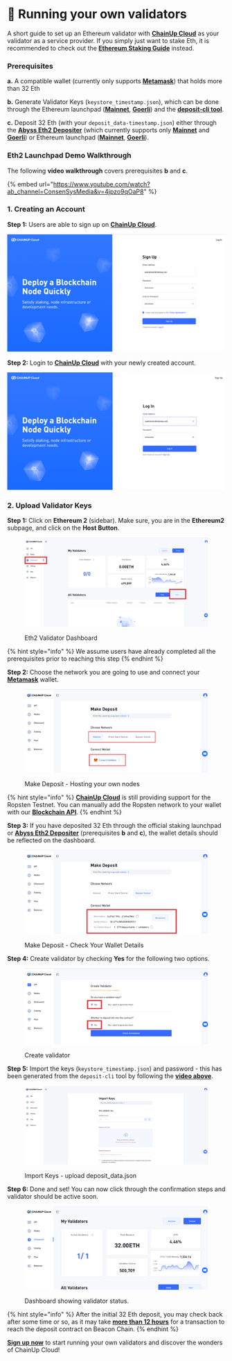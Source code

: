 # 👥 Running your own validators

A short guide to set up an Ethereum validator with [**ChainUp Cloud**](https://cloud.chainup.com/) as your validator as a service provider. If you simply just want to stake Eth, it is recommended to check out the [**Ethereum Staking Guide**](how-to-stake.md) instead.

### **Prerequisites**

**a.** A compatible wallet (currently only supports [**Metamask**](https://metamask.io/)) that holds more than 32 Eth

**b.** Generate Validator Keys (`keystore_timestamp.json`), which can be done through the Ethereum launchpad ([**Mainnet**](https://launchpad.ethereum.org/en/overview), [**Goerli**](https://goerli.launchpad.ethereum.org/en/)) and the [**deposit-cli tool**](https://github.com/ethereum/staking-deposit-cli/releases/).&#x20;

**c.** Deposit 32 Eth (with your `deposit_data-timestamp.json`) either through the [**Abyss Eth2 Depositer**](https://abyss.finance/eth2depositor) (which currently supports only [**Mainnet**](https://etherscan.io/address/0xFA5f9EAa65FFb2A75de092eB7f3fc84FC86B5b18) and [**Goerli**](https://goerli.etherscan.io/address/0x2cB1A746A8652dfbb0FC11BdA71Bd991EB2Fd52e)) or Ethereum launchpad ([**Mainnet**](https://launchpad.ethereum.org/en/upload-deposit-data), [**Goerli**](https://goerli.launchpad.ethereum.org/en/upload-deposit-data)).&#x20;

### Eth2 Launchpad Demo Walkthrough

The following **video walkthrough** covers prerequisites **b** and **c**.&#x20;

{% embed url="https://www.youtube.com/watch?ab_channel=ConsenSysMedia&v=4jpzo9qOaP8" %}

### 1. Creating an Account

**Step 1:** Users are able to sign up on [**ChainUp Cloud**](https://cloud.chainup.com/app/register).

![Sign Up](../../.gitbook/assets/chainupcloudregister.PNG)

**Step 2:** Login to [**ChainUp Cloud**](https://cloud.chainup.com/app/login) with your newly created account.

![Login](../../.gitbook/assets/chainupcloudlogin.PNG)

### 2. Upload Validator Keys

**Step 1:** Click on **Ethereum 2** (sidebar). Make sure, you are in the **Ethereum2** subpage, and click on the **Host Button**.

<figure><img src="../../.gitbook/assets/2 (1).png" alt=""><figcaption><p>Eth2 Validator Dashboard</p></figcaption></figure>

{% hint style="info" %}
We assume users have already completed all the prerequisites prior to reaching this step
{% endhint %}

**Step 2:** Choose the network you are going to use and connect your [**Metamask**](https://metamask.io/) wallet.

<figure><img src="../../.gitbook/assets/15.PNG" alt=""><figcaption><p>Make Deposit - Hosting your own nodes</p></figcaption></figure>

{% hint style="info" %}
[**ChainUp Cloud**](https://cloud.chainup.com/) is still providing support for the Ropsten Testnet. You can manually add the Ropsten network to your wallet with our [**Blockchain API**](../products/blockchain-api.md).
{% endhint %}

**Step 3:** If you have deposited 32 Eth through the official staking launchpad or [**Abyss Eth2 Depositer**](https://abyss.finance/eth2depositor) (prerequisites **b** and **c**), the wallet details should be reflected on the dashboard.

<figure><img src="../../.gitbook/assets/16.png" alt=""><figcaption><p>Make Deposit - Check Your Wallet Details</p></figcaption></figure>

**Step 4:** Create validator by checking **Yes** for the following two options.&#x20;

<figure><img src="../../.gitbook/assets/14.PNG" alt=""><figcaption><p>Create validator</p></figcaption></figure>

**Step 5:**  Import the keys (`keystore_timestamp.json`) and password - this has been generated from the `deposit-cli` tool by following the [**video above**](https://www.youtube.com/watch?v=4jpzo9qOaP8\&ab\_channel=ConsenSysMedia).&#x20;

<figure><img src="../../.gitbook/assets/5.png" alt=""><figcaption><p>Import Keys - upload deposit_data.json </p></figcaption></figure>

**Step 6:** Done and set! You can now click through the confirmation steps and validator should be active soon.&#x20;

<figure><img src="../../.gitbook/assets/12.png" alt=""><figcaption><p>Dashboard showing validator status. </p></figcaption></figure>

{% hint style="info" %}
After the initial 32 Eth deposit, you may check back after some time or so, as it may take [**more than 12 hours**](https://kb.beaconcha.in/ethereum-2.0-depositing) for a transaction to reach the deposit contract on Beacon Chain.
{% endhint %}

[**Sign up now**](https://cloud.chainup.com/app/register) to start running your own validators and discover the wonders of ChainUp Cloud!
